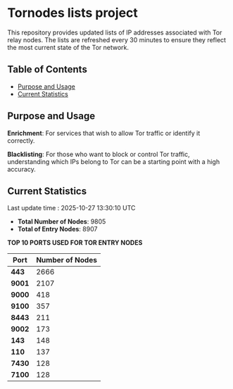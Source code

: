 # Tornodes lists project

This repository provides updated lists of IP addresses associated with Tor relay nodes. The lists are refreshed every 30 minutes to ensure they reflect the most current state of the Tor network.

## Table of Contents

- [Purpose and Usage](#purpose-and-usage)
- [Current Statistics](#current-statistics)


## Purpose and Usage

**Enrichment**: For services that wish to allow Tor traffic or identify it correctly.

**Blacklisting**: For those who want to block or control Tor traffic, understanding which IPs belong to Tor can be a starting point with a high accuracy.

## Current Statistics

Last update time : 2025-10-27 13:30:10 UTC

- **Total Number of Nodes**: 9805
- **Total of Entry Nodes**: 8907

**TOP 10 PORTS USED FOR TOR ENTRY NODES**

| **Port** | **Number of Nodes** |
|------|-----------------|
| **443**   | 2666  |
| **9001**   | 2107  |
| **9000**   | 418  |
| **9100**   | 357  |
| **8443**   | 211  |
| **9002**   | 173  |
| **143**   | 148  |
| **110**   | 137  |
| **7430**   | 128  |
| **7100**   | 128  |

